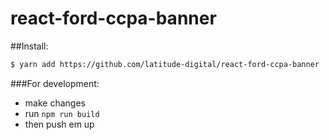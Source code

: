 # react-ford-ccpa-banner

##Install:


```bash
$ yarn add https://github.com/latitude-digital/react-ford-ccpa-banner
```

###For development:
- make changes
- run `npm run build`
- then push em up
